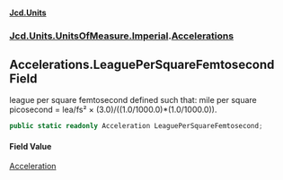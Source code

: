 #### [Jcd.Units](index.md 'index')
### [Jcd.Units.UnitsOfMeasure.Imperial](Jcd.Units.UnitsOfMeasure.Imperial.md 'Jcd.Units.UnitsOfMeasure.Imperial').[Accelerations](Accelerations.md 'Jcd.Units.UnitsOfMeasure.Imperial.Accelerations')

## Accelerations.LeaguePerSquareFemtosecond Field

league per square femtosecond defined such that: mile per square picosecond = lea/fs² ×
(3.0)/((1.0/1000.0)*(1.0/1000.0)).

```csharp
public static readonly Acceleration LeaguePerSquareFemtosecond;
```

#### Field Value
[Acceleration](Acceleration.md 'Jcd.Units.UnitTypes.Acceleration')